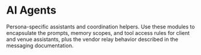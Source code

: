 # AI Agents

Persona-specific assistants and coordination helpers. Use these modules to encapsulate the prompts, memory scopes, and tool access rules for client and venue assistants, plus the vendor relay behavior described in the messaging documentation.
